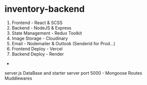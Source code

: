 # inventory-backend

1. Frontend - React & SCSS
2. Backend - NodeJS & Express
3. State Management - Redux Toolkit
4. Image Storage - Cloudinary
5. Email - Nodemailer & Outlook (Senderid for Prod...)
6. Frontend Deploy - Vercel
7. Backend Deploy - Render

-
server.js
    DataBase and starter server port 5000 - Mongoose
    Routes
    Muddlewares
